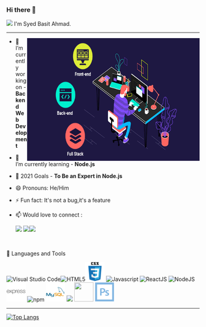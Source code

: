 ### Hi there 👋
<img src="https://raw.githubusercontent.com/MartinHeinz/MartinHeinz/master/wave.gif" width="30px"> I'm Syed Basit Ahmad.

---

  <img align="right" alt="GIF" src="coding-gif.gif" width="450" height="320" />

- 🔭 I’m currently working on - **Backend Web Development**
- 🌱 I’m currently learning - **Node.js**
- 🚩 2021 Goals - **To Be an Expert in Node.js**
- 😄 Pronouns: He/Him
- ⚡ Fun fact: It's not a bug,it's a feature
- 📫 Would love to connect :

  [<img src='https://cdn.worldvectorlogo.com/logos/linkedin-icon-2.svg' height='25'>](https://www.linkedin.com/in/syed-basit-a-66176191) [<img src='https://cdn.worldvectorlogo.com/logos/instagram-2-1.svg' height='25'>](https://www.instagram.com/syed_basit_ahmad?r=nametag)[<img src='https://img.icons8.com/windows/32/000000/globe-earth.png' height=28>](https://github.com/syedbasitahmad)

<br />

🧰 Languages and Tools

<img src='https://cdn.worldvectorlogo.com/logos/visual-studio-code-1.svg' alt='Visual Studio Code' width="40" height="45"><img src='https://cdn.worldvectorlogo.com/logos/html5.svg' alt='HTML5' width="50" height="50"><img src='https://github.com/devicons/devicon/blob/master/icons/css3/css3-original-wordmark.svg' alt='CSS' width="50" height="50"> <img src='https://cdn.worldvectorlogo.com/logos/logo-javascript.svg' alt='Javascript' width="50" height="45"> <img src='https://cdn.worldvectorlogo.com/logos/react-2.svg' alt='ReactJS' width="50" height="45"> <img src='https://cdn.worldvectorlogo.com/logos/nodejs-2.svg' alt='NodeJS' height='45' width='50' > <img src='https://github.com/devicons/devicon/blob/master/icons/express/express-original-wordmark.svg' alt='ExpressJS' height='50' width='50'> <img src='https://cdn.worldvectorlogo.com/logos/npm.svg' alt='npm' height='35' width='50'> <img src='https://github.com/devicons/devicon/blob/master/icons/mysql/mysql-original-wordmark.svg' atl='MySql' height='50' widhth='50'> <img src='https://cdn.worldvectorlogo.com/logos/git-icon.svg' height='50' widht='50'> <img src='https://cdn.worldvectorlogo.com/logos/python-5.svg' height='50' width='50'> <img src='https://github.com/devicons/devicon/blob/master/icons/photoshop/photoshop-line.svg' alt='Photoshop' height='50' width='50'>

---

[![Top Langs](https://github-readme-stats.vercel.app/api/top-langs/?username=syedbasitahmad&theme=dark&hide=ruby)](https://github.com/syedbasitahmad/github-readme-stats)

